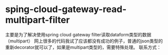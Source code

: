 # sping-cloud-gateway-read-multipart-filter
主要是为了解决使用spring cloud gateway filter读取dataform类型的数据（multipart）
网上很多的代码我试了应该都没有成功的例子，普通的json类型的重新decorator就可以了，如果是multipart类型的，需要特殊处理。
联系方式：
